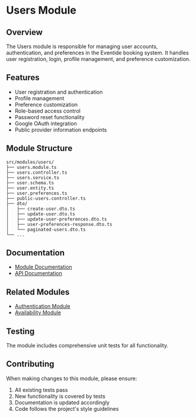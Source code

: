# Users Module

## Overview
The Users module is responsible for managing user accounts, authentication, and preferences in the Eventide booking system. It handles user registration, login, profile management, and preference customization.

## Features
- User registration and authentication
- Profile management
- Preference customization
- Role-based access control
- Password reset functionality
- Google OAuth integration
- Public provider information endpoints

## Module Structure
```
src/modules/users/
├── users.module.ts
├── users.controller.ts
├── users.service.ts
├── user.schema.ts
├── user.entity.ts
├── user.preferences.ts
├── public-users.controller.ts
├── dto/
│   ├── create-user.dto.ts
│   ├── update-user.dto.ts
│   ├── update-user-preferences.dto.ts
│   ├── user-preferences-response.dto.ts
│   └── paginated-users.dto.ts
└── ...
```

## Documentation
- [Module Documentation](./user.md)
- [API Documentation](./API_DOCUMENTATION.md)

## Related Modules
- [Authentication Module](../../auth/README.md)
- [Availability Module](../availability/README.md)

## Testing
The module includes comprehensive unit tests for all functionality.

## Contributing
When making changes to this module, please ensure:
1. All existing tests pass
2. New functionality is covered by tests
3. Documentation is updated accordingly
4. Code follows the project's style guidelines